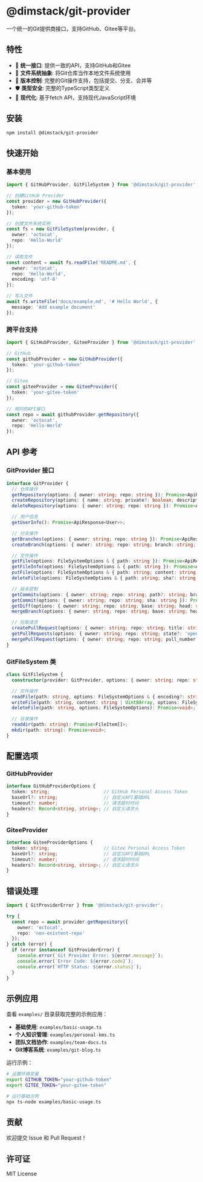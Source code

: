 # @dimstack/git-provider

一个统一的Git提供商接口，支持GitHub、Gitee等平台。

## 特性

- 🔄 **统一接口**: 提供一致的API，支持GitHub和Gitee
- 📁 **文件系统抽象**: 将Git仓库当作本地文件系统使用
- 🔐 **版本控制**: 完整的Git操作支持，包括提交、分支、合并等
- 🛡️ **类型安全**: 完整的TypeScript类型定义
- 🚀 **现代化**: 基于fetch API，支持现代JavaScript环境

## 安装

```bash
npm install @dimstack/git-provider
```

## 快速开始

### 基本使用

```typescript
import { GitHubProvider, GitFileSystem } from '@dimstack/git-provider';

// 创建GitHub Provider
const provider = new GitHubProvider({
  token: 'your-github-token'
});

// 创建文件系统实例
const fs = new GitFileSystem(provider, {
  owner: 'octocat',
  repo: 'Hello-World'
});

// 读取文件
const content = await fs.readFile('README.md', {
  owner: 'octocat',
  repo: 'Hello-World',
  encoding: 'utf-8'
});

// 写入文件
await fs.writeFile('docs/example.md', '# Hello World', {
  message: 'Add example document'
});
```

### 跨平台支持

```typescript
import { GitHubProvider, GiteeProvider } from '@dimstack/git-provider';

// GitHub
const githubProvider = new GitHubProvider({
  token: 'your-github-token'
});

// Gitee
const giteeProvider = new GiteeProvider({
  token: 'your-gitee-token'
});

// 相同的API接口
const repo = await githubProvider.getRepository({
  owner: 'octocat',
  repo: 'Hello-World'
});
```

## API 参考

### GitProvider 接口

```typescript
interface GitProvider {
  // 仓库操作
  getRepository(options: { owner: string; repo: string }): Promise<ApiResponse<Repository>>;
  createRepository(options: { name: string; private?: boolean; description?: string }): Promise<ApiResponse<Repository>>;
  deleteRepository(options: { owner: string; repo: string }): Promise<ApiResponse<void>>;

  // 用户信息
  getUserInfo(): Promise<ApiResponse<User>>;

  // 分支操作
  getBranches(options: { owner: string; repo: string }): Promise<ApiResponse<Branch[]>>;
  createBranch(options: { owner: string; repo: string; branch: string; ref?: string }): Promise<ApiResponse<Branch>>;

  // 文件操作
  getFile(options: FileSystemOptions & { path: string }): Promise<ApiResponse<FileContent>>;
  getFileInfo(options: FileSystemOptions & { path: string }): Promise<ApiResponse<FileItem[]>>;
  putFile(options: FileSystemOptions & { path: string; content: string | Uint8Array; sha?: string }): Promise<ApiResponse<FileItem>>;
  deleteFile(options: FileSystemOptions & { path: string; sha?: string }): Promise<ApiResponse<void>>;

  // 版本控制
  getCommits(options: { owner: string; repo: string; path?: string; branch?: string; per_page?: number }): Promise<ApiResponse<Commit[]>>;
  getCommit(options: { owner: string; repo: string; sha: string }): Promise<ApiResponse<Commit>>;
  getDiff(options: { owner: string; repo: string; base: string; head: string; path?: string }): Promise<ApiResponse<Diff[]>>;
  mergeBranch(options: { owner: string; repo: string; base: string; head: string; commit_message?: string }): Promise<ApiResponse<MergeResult>>;

  // 拉取请求
  createPullRequest(options: { owner: string; repo: string; title: string; body?: string; head: string; base: string }): Promise<ApiResponse<PullRequest>>;
  getPullRequests(options: { owner: string; repo: string; state?: 'open' | 'closed' | 'all' }): Promise<ApiResponse<PullRequest[]>>;
  mergePullRequest(options: { owner: string; repo: string; pull_number: number; commit_message?: string; merge_method?: 'merge' | 'squash' | 'rebase' }): Promise<ApiResponse<MergeResult>>;
}
```

### GitFileSystem 类

```typescript
class GitFileSystem {
  constructor(provider: GitProvider, options: { owner: string; repo: string });

  // 文件操作
  readFile(path: string, options: FileSystemOptions & { encoding?: string }): Promise<string | Uint8Array>;
  writeFile(path: string, content: string | Uint8Array, options: FileSystemOptions): Promise<void>;
  deleteFile(path: string, options: FileSystemOptions): Promise<void>;

  // 目录操作
  readdir(path: string): Promise<FileItem[]>;
  mkdir(path: string): Promise<void>;
}
```

## 配置选项

### GitHubProvider

```typescript
interface GitHubProviderOptions {
  token: string;                    // GitHub Personal Access Token
  baseUrl?: string;                 // 自定义API基础URL
  timeout?: number;                 // 请求超时时间
  headers?: Record<string, string>; // 自定义请求头
}
```

### GiteeProvider

```typescript
interface GiteeProviderOptions {
  token: string;                    // Gitee Personal Access Token
  baseUrl?: string;                 // 自定义API基础URL
  timeout?: number;                 // 请求超时时间
  headers?: Record<string, string>; // 自定义请求头
}
```

## 错误处理

```typescript
import { GitProviderError } from '@dimstack/git-provider';

try {
  const repo = await provider.getRepository({
    owner: 'octocat',
    repo: 'non-existent-repo'
  });
} catch (error) {
  if (error instanceof GitProviderError) {
    console.error(`Git Provider Error: ${error.message}`);
    console.error(`Error Code: ${error.code}`);
    console.error(`HTTP Status: ${error.status}`);
  }
}
```

## 示例应用

查看 `examples/` 目录获取完整的示例应用：

- **基础使用**: `examples/basic-usage.ts`
- **个人知识管理**: `examples/personal-kms.ts`
- **团队文档协作**: `examples/team-docs.ts`
- **Git博客系统**: `examples/git-blog.ts`

运行示例：

```bash
# 设置环境变量
export GITHUB_TOKEN="your-github-token"
export GITEE_TOKEN="your-gitee-token"

# 运行基础示例
npx ts-node examples/basic-usage.ts
```

## 贡献

欢迎提交 Issue 和 Pull Request！

## 许可证

MIT License 